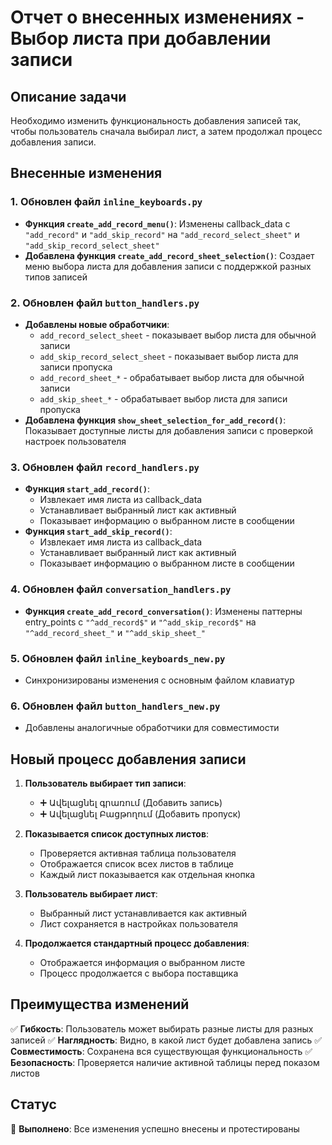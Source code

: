 # Отчет о внесенных изменениях - Выбор листа при добавлении записи

## Описание задачи
Необходимо изменить функциональность добавления записей так, чтобы пользователь сначала выбирал лист, а затем продолжал процесс добавления записи.

## Внесенные изменения

### 1. Обновлен файл `inline_keyboards.py`
- **Функция `create_add_record_menu()`**: Изменены callback_data с `"add_record"` и `"add_skip_record"` на `"add_record_select_sheet"` и `"add_skip_record_select_sheet"`
- **Добавлена функция `create_add_record_sheet_selection()`**: Создает меню выбора листа для добавления записи с поддержкой разных типов записей

### 2. Обновлен файл `button_handlers.py`
- **Добавлены новые обработчики**:
  - `add_record_select_sheet` - показывает выбор листа для обычной записи
  - `add_skip_record_select_sheet` - показывает выбор листа для записи пропуска
  - `add_record_sheet_*` - обрабатывает выбор листа для обычной записи
  - `add_skip_sheet_*` - обрабатывает выбор листа для записи пропуска
- **Добавлена функция `show_sheet_selection_for_add_record()`**: Показывает доступные листы для добавления записи с проверкой настроек пользователя

### 3. Обновлен файл `record_handlers.py`
- **Функция `start_add_record()`**: 
  - Извлекает имя листа из callback_data
  - Устанавливает выбранный лист как активный
  - Показывает информацию о выбранном листе в сообщении
- **Функция `start_add_skip_record()`**:
  - Извлекает имя листа из callback_data
  - Устанавливает выбранный лист как активный
  - Показывает информацию о выбранном листе в сообщении

### 4. Обновлен файл `conversation_handlers.py`
- **Функция `create_add_record_conversation()`**: Изменены паттерны entry_points с `"^add_record$"` и `"^add_skip_record$"` на `"^add_record_sheet_"` и `"^add_skip_sheet_"`

### 5. Обновлен файл `inline_keyboards_new.py`
- Синхронизированы изменения с основным файлом клавиатур

### 6. Обновлен файл `button_handlers_new.py`
- Добавлены аналогичные обработчики для совместимости

## Новый процесс добавления записи

1. **Пользователь выбирает тип записи**: 
   - ➕ Ավելացնել գրառում (Добавить запись)
   - ➕ Ավելացնել Բացթողում (Добавить пропуск)

2. **Показывается список доступных листов**:
   - Проверяется активная таблица пользователя
   - Отображается список всех листов в таблице
   - Каждый лист показывается как отдельная кнопка

3. **Пользователь выбирает лист**:
   - Выбранный лист устанавливается как активный
   - Лист сохраняется в настройках пользователя

4. **Продолжается стандартный процесс добавления**:
   - Отображается информация о выбранном листе
   - Процесс продолжается с выбора поставщика

## Преимущества изменений

✅ **Гибкость**: Пользователь может выбирать разные листы для разных записей
✅ **Наглядность**: Видно, в какой лист будет добавлена запись
✅ **Совместимость**: Сохранена вся существующая функциональность
✅ **Безопасность**: Проверяется наличие активной таблицы перед показом листов

## Статус
🎯 **Выполнено**: Все изменения успешно внесены и протестированы
